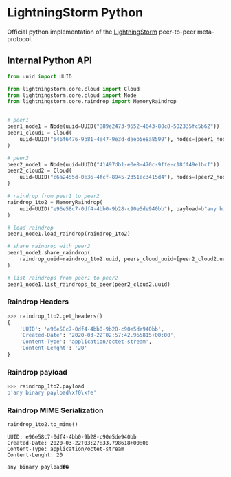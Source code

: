 # LightningStorm Python

Official python implementation of the [LightningStorm](https://github.com/lightningstorm-project/lightningstorm) peer-to-peer meta-protocol.

## Internal Python API

```python
from uuid import UUID

from lightningstorm.core.cloud import Cloud
from lightningstorm.core.cloud import Node
from lightningstorm.core.raindrop import MemoryRaindrop


# peer1
peer1_node1 = Node(uuid=UUID("889e2473-9552-4643-80c8-502335fc5b62"))
peer1_cloud1 = Cloud(
    uuid=UUID("646f6476-9b81-4e47-9e3d-daeb5e8a8599"), nodes=[peer1_node1]
)

# peer2
peer2_node1 = Node(uuid=UUID("41497db1-e0e8-470c-9ffe-c18ff49e1bcf"))
peer2_cloud2 = Cloud(
    uuid=UUID("c6a2455d-0e36-4fcf-8945-2351ec3415d4"), nodes=[peer2_node1]
)

# raindrop from peer1 to peer2
raindrop_1to2 = MemoryRaindrop(
    uuid=UUID("e96e58c7-0df4-4bb0-9b28-c90e5de940bb"), payload=b"any binary payload\xF0\xFE"
)

# load raindrop
peer1_node1.load_raindrop(raindrop_1to2)

# share raindrop with peer2
peer1_node1.share_raindrop(
    raindrop_uuid=raindrop_1to2.uuid, peers_cloud_uuid=[peer2_cloud2.uuid]
)

# list raindrops from peer1 to peer2
peer1_node1.list_raindrops_to_peer(peer2_cloud2.uuid)
```

### Raindrop Headers

```python
>>> raindrop_1to2.get_headers()
{
    'UUID': 'e96e58c7-0df4-4bb0-9b28-c90e5de940bb',
    'Created-Date': '2020-03-22T02:57:42.965815+00:00',
    'Content-Type': 'application/octet-stream',
    'Content-Lenght': '20'
}
```

### Raindrop payload

```python
>>> raindrop_1to2.payload
b'any binary payload\xf0\xfe'
```

### Raindrop MIME Serialization

```python
raindrop_1to2.to_mime()
```
```HTTP
UUID: e96e58c7-0df4-4bb0-9b28-c90e5de940bb
Created-Date: 2020-03-22T03:27:33.798618+00:00
Content-Type: application/octet-stream
Content-Lenght: 20

any binary payload��
```
